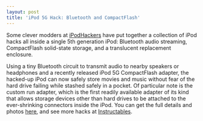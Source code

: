 ```yaml
---
layout: post
title: 'iPod 5G Hack: Bluetooth and CompactFlash'
---
```

Some clever modders at [iPodHackers](http://www.ipodhackers.net/2008/02/finished-bluetooth-5g-ipod.html) have put together a collection of iPod hacks all inside a single 5th generation iPod: Bluetooth audio streaming, CompactFlash solid-state storage, and a translucent replacement enclosure.

Using a tiny Bluetooth circuit to transmit audio to nearby speakers or headphones and a recently released iPod 5G CompactFlash adapter, the hacked-up iPod can now safely store movies and music without fear of the hard drive failing while stashed safely in a pocket. Of particular note is the custom run adapter, which is the first readily available adapter of its kind that allows storage devices other than hard drives to be attached to the ever-shrinking connectors inside the iPod. You can get the full details and photos [here](http://www.tarkan.info/20080115/tutorials/iflash-ipod-compact-flash-mk2/), and see more hacks at [Instructables](http://www.instructables.com/tag/?q=fstedie).
